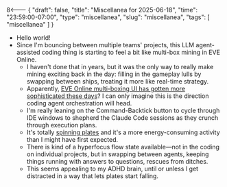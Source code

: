 8<--- { "draft": false, "title": "Miscellanea for 2025-06-18", "time": "23:59:00-07:00", "type": "miscellanea", "slug": "miscellanea", "tags": [ "miscellanea" ] }

- Hello world!
- Since I'm bouncing between multiple teams' projects, this LLM agent-assisted coding thing is starting to feel a bit like multi-box mining in EVE Online.
	- I haven't done that in years, but it was the only way to really make mining exciting back in the day: filling in the gameplay lulls by swapping between ships, treating it more like real-time strategy.
	- Apparently, [EVE Online multi-boxing UI has gotten more sophisticated these days](https://www.youtube.com/shorts/ijoXyVTv83Q)? I can only imagine this is the direction coding agent orchestration will head.
	- I'm really leaning on the Command-Backtick button to cycle through IDE windows to shepherd the Claude Code sessions as they crunch through execution plans.
	- It's totally [spinning plates](https://en.wikipedia.org/wiki/Plate_spinning) and it's a more energy-consuming activity than I might have first expected.
	- There is kind of a hyperfocus flow state available—not in the coding on individual projects, but in swapping between agents, keeping things running with answers to questions, rescues from ditches.
	- This seems appealing to my ADHD brain, until or unless I get distracted in a way that lets plates start falling.

